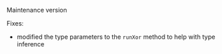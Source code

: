 Maintenance version

Fixes:

 * modified the type parameters to the `runXor` method to help with type inference
 

